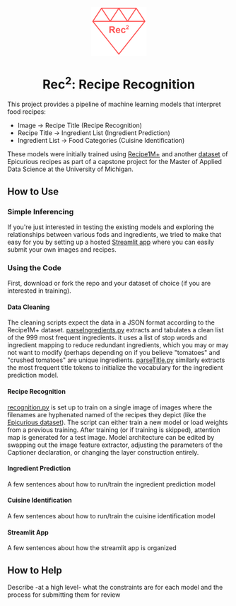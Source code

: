<p align="center">
  <img src="./images/rec2_logo.png" alt="Rec2 Logo">
  <h1 align="center">Rec<sup>2</sup>: Recipe Recognition</h1>
</p>

This project provides a pipeline of machine learning models that interpret food recipes:
- Image &rarr; Recipe Title (Recipe Recognition)
- Recipe Title &rarr; Ingredient List (Ingredient Prediction)
- Ingredient List &rarr; Food Categories (Cuisine Identification)

These models were initially trained using [Recipe1M+](http://pic2recipe.csail.mit.edu/) and another [dataset](https://www.kaggle.com/datasets/pes12017000148/food-ingredients-and-recipe-dataset-with-images) of Epicurious recipes as part of a capstone project for the Master of Applied Data Science at the University of Michigan.

## How to Use
### Simple Inferencing
If you're just interested in testing the existing models and exploring the relationships between various fods and ingredients, we tried to make that easy for you by setting up a hosted [Streamlit app](https://mcnaljr-capstone-streamlitappmain-e4lj1v.streamlit.app/) where you can easily submit your own images and recipes.

### Using the Code
First, download or fork the repo and your dataset of choice (if you are interested in training).
#### Data Cleaning
The cleaning scripts expect the data in a JSON format according to the Recipe1M+ dataset. [parseIngredients.py](https://github.com/mcnaljr/capstone/blob/main/data_cleaning/parseIngredients.py) extracts and tabulates a clean list of the 999 most frequent ingredients. it uses a list of stop words and ingredient mapping to reduce redundant ingredients, which you may or may not want to modify (perhaps depending on if you believe "tomatoes" and "crushed tomatoes" are unique ingredients. [parseTitle.py](https://github.com/mcnaljr/capstone/blob/main/data_cleaning/parseTitle.py) similarly extracts the most frequent title tokens to initialize the vocabulary for the ingredient prediction model.

#### Recipe Recognition
[recognition.py](https://github.com/mcnaljr/capstone/blob/main/model_generation/recognition.py) is set up to train on a single image of images where the filenames are hyphenated named of the recipes they depict (like the [Epicurious dataset](https://www.kaggle.com/datasets/pes12017000148/food-ingredients-and-recipe-dataset-with-images)). The script can either train a new model or load weights from a previous training. After training (or if training is skipped), attention map is generated for a test image. Model architecture can be edited by swapping out the image feature extractor, adjusting the parameters of the Captioner declaration, or changing the layer construction entirely.

#### Ingredient Prediction
A few sentences about how to run/train the ingredient prediction model

#### Cuisine Identification
A few sentences about how to run/train the cuisine identification model

#### Streamlit App
A few sentences about how the streamlit app is organized

## How to Help
Describe -at a high level- what the constraints are for each model and the process for submitting them for review

